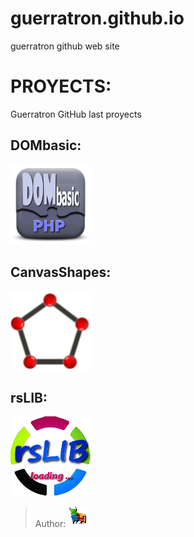 # guerratron.github.io
guerratron github web site  

# PROYECTS:
Guerratron GitHub last proyects

## DOMbasic:
[![dombasic logo](img/DOMbasic_logo.png "DOMbasic GitHub page")](http://guerratron.github.io/DOMbasic "DOMbasic page")

## CanvasShapes:
[![canvasshapes logo](img/canvasShapes_logo.png "CanvasShapes GitHub page")](http://guerratron.github.io/canvasShapes "CanvasShapes page")

## rsLIB:
[![rslib logo](img/rsLIB_logo.png "rsLIB GitHub page")](http://guerratron.github.io/rsLIB "rsLIB page")

> Author: [![guerratron](img/torotron_logo.png "by Guerratron")](mailto://dinertron@gmail.com "by Guerratron")
